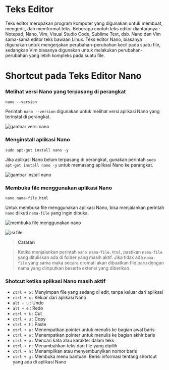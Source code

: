 # Teks Editor

Teks editor merupakan program komputer yang digunakan untuk membuat, mengedit, dan memformat teks. Beberapa contoh teks editor diantaranya : Notepad, Nano, Vim, Visual Studio Code, Sublime Text, dsb. Nano dan Vim sama-sama editor teks bawaan Linux. Teks editor Nano, biasanya digunakan untuk mengerjakan perubahan-perubahan kecil pada suatu file, sedangkan Vim biasanya digunakan untuk melakukan perubahan-perubahan yang lebih kompleks pada suatu file.

# Shortcut pada Teks Editor Nano

### Melihat versi Nano yang terpasang di perangkat

    nano --version

Perintah `nano --version` digunakan untuk melihat versi aplikasi Nano yang terinstal di perangkat.

![gambar versi nano]()

### Menginstall aplikasi Nano

    sudo apt-get install nano -y

Jika aplikasi Nano belum terpasang di perangkat, gunakan perintah `sudo apt-get install nano -y` untuk memasang aplikasi Nano ke perangkat.

![gambar install nano]()

### Membuka file menggunakan aplikasi Nano

    nano nama-file.html

Untuk membuka file menggunakan aplikasi Nano, bisa menjalankan perintah `nano` diikuti `nama-file` yang ingin dibuka. 

![membuka file menggunakan nano]()

![isi file]()

> **Catatan**

> Ketika menjalankan perintah `nano nama-file.html`, pastikan `nama-file` yang dituliskan ada di folder yang masih aktif. Jika tidak ada `nama-file` yang sama maka secara oromati akan dibuatkan file baru dengan nama yang diinputkan beserta ektensi yang diberikan.

### Shotcut ketika aplikasi Nano masih aktif

- `ctrl + o` : Menyimpan file yang sedang di edit, tanpa keluar dari aplikasi
- `ctrl + x` : Keluar dari aplikasi Nano
- `alt + u` : Undo
- `alt + e` : Redo
- `ctrl + k` : Cut
- `ctrl + u` : Copy
- `ctrl + t` : Paste
- `ctrl + a` : Menempatkan pointer untuk menulis ke bagian awal baris
- `ctrl + e` : Menempatkan pointer untuk menulis ke bagian akhir baris
- `ctrl + w` : Mencari kata atau karakter dalam teks
- `ctrl + r` : Menambahkan teks dari file yang dipilih
- `ctrl + n` : Menampilkan atau menyembunyikan nomor baris
- `ctrl + g` : Membuka menu bantuan. Berisi informasi tentang shortcut yang ada di aplikasi Nano

